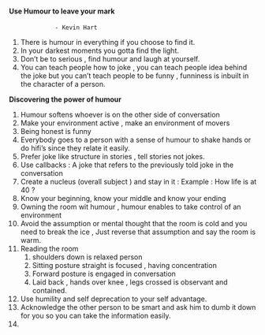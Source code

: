 #### Use Humour to leave your mark
                 - Kevin Hart

1. There is humour in everything if you choose to find it.
2. In your darkest moments you gotta find the light.
3. Don’t be to serious , find humour and laugh at yourself.
4. You can teach people how to joke , you can teach people idea behind the joke but you can’t teach people to be funny , funniness is inbuilt in the character of a person.

**Discovering the power of humour**

1. Humour softens whoever is on the other side of conversation 
2. Make your environment active , make an environment of movers
3. Being honest is funny
4. Everybody goes to a person with a sense of humour to shake hands or do hifi’s since they relate it easily.
5. Prefer joke like structure in stories , tell stories not jokes.
6. Use callbacks : A joke that refers to the previously told joke in the conversation 
7. Create a nucleus (overall subject ) and stay in it : Example : How life is at 40 ?
8. Know your beginning, know your middle and know your ending 
9. Owning the room wit humour , humour enables to take control of an environment 
10. Avoid the assumption or mental thought that the room is cold and you need to break the ice , Just reverse that assumption and say the room is warm.
11. Reading the room
    1. shoulders down is relaxed person
    2. Sitting posture straight is focused , having concentration 
    3. Forward posture is engaged in conversation 
    4. Laid back , hands over knee , legs crossed is observant and contained.
12. Use humility and self deprecation to your self advantage.
13. Acknowledge the other person to be smart and ask him to dumb it down for you so you can take the information easily.
14. 